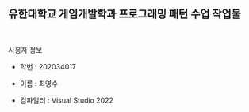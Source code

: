 ## 유한대학교 게임개발학과 프로그래밍 패턴 수업 작업물

<br>

사용자 정보

* 학번 : 202034017

* 이름 : 최영수

* 컴파일러 : Visual Studio 2022
